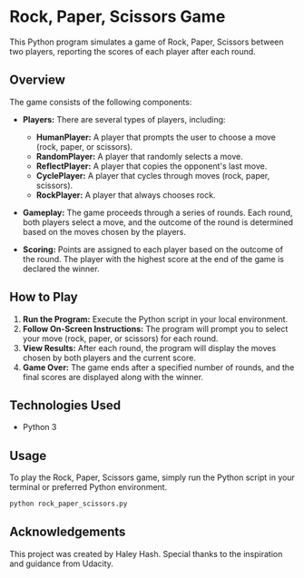 # Rock, Paper, Scissors Game

This Python program simulates a game of Rock, Paper, Scissors between two players, reporting the scores of each player after each round.

## Overview

The game consists of the following components:

- **Players:** There are several types of players, including:
  - **HumanPlayer:** A player that prompts the user to choose a move (rock, paper, or scissors).
  - **RandomPlayer:** A player that randomly selects a move.
  - **ReflectPlayer:** A player that copies the opponent's last move.
  - **CyclePlayer:** A player that cycles through moves (rock, paper, scissors).
  - **RockPlayer:** A player that always chooses rock.

- **Gameplay:** The game proceeds through a series of rounds. Each round, both players select a move, and the outcome of the round is determined based on the moves chosen by the players.
- **Scoring:** Points are assigned to each player based on the outcome of the round. The player with the highest score at the end of the game is declared the winner.

## How to Play

1. **Run the Program:** Execute the Python script in your local environment.
2. **Follow On-Screen Instructions:** The program will prompt you to select your move (rock, paper, or scissors) for each round.
3. **View Results:** After each round, the program will display the moves chosen by both players and the current score.
4. **Game Over:** The game ends after a specified number of rounds, and the final scores are displayed along with the winner.

## Technologies Used

- Python 3

## Usage

To play the Rock, Paper, Scissors game, simply run the Python script in your terminal or preferred Python environment.

```bash
python rock_paper_scissors.py
```

## Acknowledgements
This project was created by Haley Hash. Special thanks to the inspiration and guidance from Udacity.
